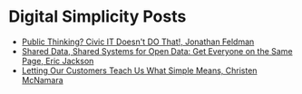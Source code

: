 # Digital Simplicity Posts

* [Public Thinking? Civic IT Doesn't DO That!, Jonathan Feldman](./posts/public-thinking-civic-it-doesnt-do-that.md)
* [Shared Data, Shared Systems for Open Data: Get Everyone on the Same Page, Eric Jackson](./posts/shared-data-shared-systems-getting-everyone-page.md)
* [Letting Our Customers Teach Us What Simple Means, Christen McNamara](./posts/letting-customers-teach-us-simple-means.md)



